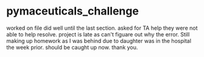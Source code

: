 # pymaceuticals_challenge
worked on file did well until the last section. 
asked for TA help they were not able to help resolve.  project is late as can't figuare out why the error. 
Still making up homework as I was behind due to daughter was in the hospital the week prior. 
should be caught up now. 
thank you. 
